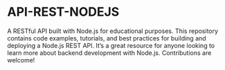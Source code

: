 # API-REST-NODEJS
A RESTful API built with Node.js for educational purposes. This repository contains code examples, tutorials, and best practices for building and deploying a Node.js REST API. It’s a great resource for anyone looking to learn more about backend development with Node.js. Contributions are welcome!
